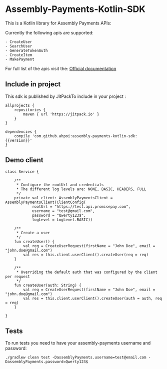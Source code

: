 # Assembly-Payments-Kotlin-SDK 

This is a Kotlin library for Assembly Payments APIs: 

Currently the following apis are supported: 

    - CreateUser
    - SearchUser
    - GenerateTokenAuth
    - CreateItem
    - MakePayment
    
For full list of the apis visit the: [Official documentation](https://reference.assemblypayments.com/)

## Include in project

This sdk is published by JitPackTo include in your project : 

	allprojects {
		repositories {
			maven { url 'https://jitpack.io' }
		}
	}
	
	dependencies {
    	compile 'com.github.ahpoi:assembly-payments-kotlin-sdk:{{version}}'
    }

## Demo client

    class Service {
    
        /**
         * Configure the rootUrl and credentials
         * The different log levels are: NONE, BASIC, HEADERS, FULL 
         */
        private val client: AssemblyPaymentsClient = AssemblyPaymentsClient(ClientConfig(
                rootUrl = "https://test.api.promisepay.com",
                username = "test@gmail.com",
                password = "Qwerty123$",
                logLevel = LogLevel.BASIC))
    
        /**
         * Create a user
         */
        fun createUser() {
            val req = CreateUserRequest(firstName = "John Doe", email = "john.doe@gmail.com")
            val res = this.client.userClient().createUser(req = req)
        }
    
        /**
         * Overriding the default auth that was configured by the client per request
         */
        fun createUser(auth: String) {
            val req = CreateUserRequest(firstName = "John Doe", email = "john.doe@gmail.com")
            val res = this.client.userClient().createUser(auth = auth, req = req)
        }
    
    }

## Tests
To run tests you need to have your assembly-payments username and password: 

    ./gradlew clean test -DassemblyPayments.username=test@email.com -DassemblyPayments.password=Qwerty123$

